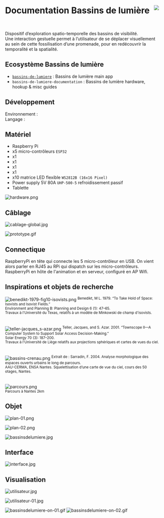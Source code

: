 # Documentation Bassins de lumière [<img src="https://github.com/chevalvert.png?size=100" align="right">](http://chevalvert.fr/)

<br>

Dispositif d’exploration spatio-temporelle des bassins de visibilité.  
Une interaction gestuelle permet à l’utilisateur de se déplacer visuellement au sein de cette fossilisation d’une promenade, pour en redécouvrir la temporalité et la spatialité.

## Ecosystème Bassins de lumière
- [`bassins-de-lumiere`]() : Bassins de lumière main app
- `bassins-de-lumiere-documentation` : Bassins de lumière hardware, hookup & misc guides

## Développement
Environnement :  
Langage :

## Matériel
- Raspberry Pi
- x5 micro-contrôleurs `ESP32`
- x1 ` `
- x1 ` `
- x1 ` `
- x1 ` `
- x10 matrice LED flexible `WS2812B (16x16 Pixel)`  
- Power supply 5V 80A `UHP-500-5` refroidissement passif
- Tablette

![hardware.png](images/hardware.png)   

## Câblage
![cablage-global.jpg](images/cablage-global.jpg)   

![prototype.gif](images/prototype.gif)  

## Connectique
RaspberryPi en tête qui connecte les 5 micro-contrôleur en USB. On vient alors parler en RJ45 au RPi qui dispatch sur les micro-contrôleurs. RaspberryPi en hôte de l'animation et en serveur, configuré en AP Wifi.

## Inspirations et objets de recherche
![benedikt-1979-fig10-isovists.png](images/benedikt-1979-fig10-isovists.png) 
<sup>
Benedikt, M L. 1979. “To Take Hold of Space: Isovists and Isovist Fields.”  
Environment and Planning B: Planning and Design 6 (1): 47–65.  
Travaux à l'Université du Texas, relatifs à un modèle de Minkowski de champ d'isovists.
</sup>  
<br>
<br>
![teller-jacques_s-azar.png](images/teller-jacques_s-azar.png) 
<sup>
Teller, Jacques, and S. Azar. 2001. “Townscope II—A Computer System to Support Solar Access Decision-Making.”  
Solar Energy 70 (3): 187–200.  
Travaux à l'Université de Liège relatifs aux projections sphériques et cartes de vues du
ciel.
</sup>  
<br>
<br>
![bassins-crenau.png](images/bassins-crenau.png) 
<sup>
Extrait de : Sarradin, F. 2004. Analyse morphologique des espaces ouverts urbains le long de parcours.  
AAU-CERMA, ENSA Nantes.
Squelettisation d’une carte de vue du ciel, cours des 50 otages, Nantes.
</sup>  
<br>
<br>
![parcours.png](images/parcours.png)  
<sup>Parcours à Nantes 2km</sup>

## Objet
![plan-01.png](images/plan-01.png)  

![plan-02.png](images/plan-02.png)  

![bassinsdelumiere.jpg](images/bassinsdelumiere.jpg)

## Interface
![interface.jpg](images/interface.jpg)  

## Visualisation
![utilisateur.jpg](images/utilisateur.jpg)   

![utilisateur-01.jpg](images/utilisateur-01.jpg)

![bassinsdelumiere-on-01.gif](images/bassinsdelumiere-on-01.gif) ![bassinsdelumiere-on-02.gif](images/bassinsdelumiere-on-02.gif)


